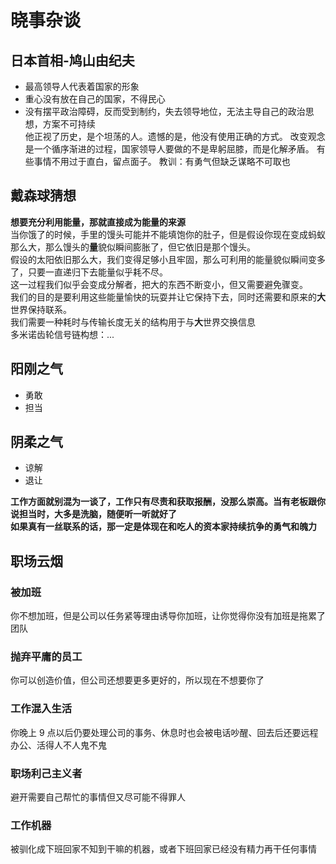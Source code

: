 # 晓事杂谈
## 日本首相-鸠山由纪夫
- 最高领导人代表着国家的形象
- 重心没有放在自己的国家，不得民心
- 没有摆平政治障碍，反而受到制约，失去领导地位，无法主导自己的政治思想，方案不可持续  
他正视了历史，是个坦荡的人。遗憾的是，他没有使用正确的方式。
改变观念是一个循序渐进的过程，国家领导人要做的不是卑躬屈膝，而是化解矛盾。
有些事情不用过于直白，留点面子。
教训：有勇气但缺乏谋略不可取也

## 戴森球猜想
**想要充分利用能量，那就直接成为能量的来源**  
当你饿了的时候，手里的馒头可能并不能填饱你的肚子，但是假设你现在变成蚂蚁那么大，那么馒头的**量**貌似瞬间膨胀了，但它依旧是那个馒头。  
假设的太阳依旧那么大，我们变得足够小且牢固，那么可利用的能量貌似瞬间变多了，只要一直递归下去能量似乎耗不尽。  
这一过程我们似乎会变成分解者，把大的东西不断变小，但又需要避免骤变。  
我们的目的是要利用这些能量愉快的玩耍并让它保持下去，同时还需要和原来的**大**世界保持联系。  
我们需要一种耗时与传输长度无关的结构用于与**大**世界交换信息  
多米诺齿轮信号链构想：...

## 阳刚之气
- 勇敢
- 担当
  
## 阴柔之气
- 谅解
- 退让
  
**工作方面就别混为一谈了，工作只有尽责和获取报酬，没那么崇高。当有老板跟你说担当时，大多是洗脑，随便听一听就好了**  
**如果真有一丝联系的话，那一定是体现在和吃人的资本家持续抗争的勇气和魄力**

## 职场云烟
### 被加班
你不想加班，但是公司以任务紧等理由诱导你加班，让你觉得你没有加班是拖累了团队

### 抛弃平庸的员工
你可以创造价值，但公司还想要更多更好的，所以现在不想要你了

### 工作混入生活
你晚上 9 点以后仍要处理公司的事务、休息时也会被电话吵醒、回去后还要远程办公、活得人不人鬼不鬼

### 职场利己主义者
避开需要自己帮忙的事情但又尽可能不得罪人

### 工作机器
被驯化成下班回家不知到干嘛的机器，或者下班回家已经没有精力再干任何事情

